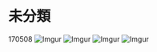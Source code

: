 # 未分類
170508
![Imgur](http://i.imgur.com/i7lVyph.jpg)
![Imgur](http://i.imgur.com/SVVgIxX.jpg)
![Imgur](http://i.imgur.com/sr0OPX5.jpg)
![Imgur](http://i.imgur.com/7XhH5pB.jpg)